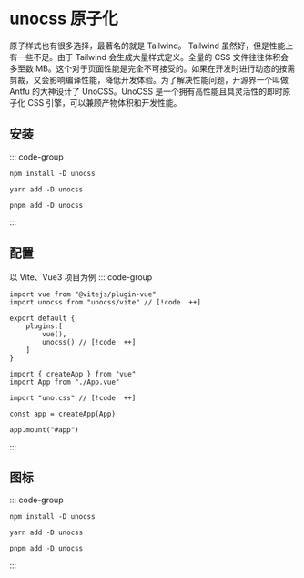 # unocss 原子化

原子样式也有很多选择，最著名的就是 Tailwind。 Tailwind 虽然好，但是性能上有一些不足。由于 Tailwind 会生成大量样式定义。全量的 CSS 文件往往体积会多至数 MB。这个对于页面性能是完全不可接受的。如果在开发时进行动态的按需剪裁，又会影响编译性能，降低开发体验。为了解决性能问题，开源界一个叫做 Antfu 的大神设计了 UnoCSS。UnoCSS 是一个拥有高性能且具灵活性的即时原子化 CSS 引擎，可以兼顾产物体积和开发性能。

## 安装

::: code-group

```shell [npm]
npm install -D unocss
```

```shell [yarn]
yarn add -D unocss
```

```shell [pnpm]
pnpm add -D unocss
```

:::

## 配置

以 Vite、Vue3 项目为例
::: code-group

```Typescript{2,7} [vite.config.ts]
import vue from "@vitejs/plugin-vue"
import unocss from "unocss/vite" // [!code  ++]

export default {
    plugins:[
        vue(),
        unocss() // [!code  ++]
    ]
}

```

```Typescript{4} [main.ts]
import { createApp } from "vue"
import App from "./App.vue"

import "uno.css" // [!code  ++]

const app = createApp(App)

app.mount("#app")
```

:::

## 图标
::: code-group

```shell [npm]
npm install -D unocss
```

```shell [yarn]
yarn add -D unocss
```

```shell [pnpm]
pnpm add -D unocss
```

:::